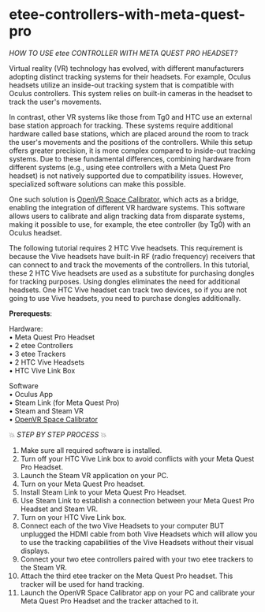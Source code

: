 # etee-controllers-with-meta-quest-pro

_HOW TO USE etee CONTROLLER WITH META QUEST PRO HEADSET?_

Virtual reality (VR) technology has evolved, with different manufacturers adopting distinct tracking systems for their headsets. For example, Oculus headsets utilize an inside-out tracking system that is compatible with Oculus controllers. This system relies on built-in cameras in the headset to track the user's movements.   
  
In contrast, other VR systems like those from Tg0 and HTC use an external base station approach for tracking. These systems require additional hardware called base stations, which are placed around the room to track the user's movements and the positions of the controllers. While this setup offers greater precision, it is more complex compared to inside-out tracking systems.
Due to these fundamental differences, combining hardware from different systems (e.g., using etee controllers with a Meta Quest Pro headset) is not natively supported due to compatibility issues. However, specialized software solutions can make this possible.  
  
One such solution is [OpenVR Space Calibrator](https://github.com/pushrax/OpenVR-SpaceCalibrator), which acts as a bridge, enabling the integration of different VR hardware systems. This software allows users to calibrate and align tracking data from disparate systems, making it possible to use, for example, the etee controller (by Tg0) with an Oculus headset.  
  
The following tutorial requires 2 HTC Vive headsets. This requirement is because the Vive headsets have built-in RF (radio frequency) receivers that can connect to and track the movements of the controllers. In this tutorial, these 2 HTC Vive headsets are used as a substitute for purchasing dongles for tracking purposes. Using dongles eliminates the need for additional headsets. One HTC Vive headset can track two devices, so if you are not going to use Vive headsets, you need to purchase dongles additionally.


**Prerequests**:   
  
Hardware:  
•	Meta Quest Pro Headset  
•	2 etee Controllers  
•	3 etee Trackers  
•	2 HTC Vive Headsets  
•	HTC Vive Link Box  
  
Software  
•	Oculus App  
•	Steam Link (for Meta Quest Pro)  
•	Steam and Steam VR  
•	 [OpenVR Space Calibrator](https://github.com/pushrax/OpenVR-SpaceCalibrator) 

💥 _STEP BY STEP PROCESS_  💥
    
1.	Make sure all required software is installed.  
2.	Turn off your HTC Vive Link box to avoid conflicts with your Meta Quest Pro Headset.  
3.	Launch the Steam VR application on your PC.   
4.	Turn on your Meta Quest Pro headset.  
5.	Install Steam Link to your Meta Quest Pro Headset.  
6.	Use Steam Link to establish a connection between your Meta Quest Pro Headset and Steam VR. 
7.	Turn on your HTC Vive Link box.   
8.	Connect each of the two Vive Headsets to your computer BUT unplugged the HDMI cable from both Vive Headsets which will allow you to use the tracking capabilities of the Vive Headsets without their visual displays.   
9.	Connect your two etee controllers paired with your two etee trackers to the Steam VR.    
10.	Attach the third etee tracker on the Meta Quest Pro headset. This tracker will be used for hand tracking.   
11.	Launch the OpenVR Space Calibrator app on your PC and calibrate your Meta Quest Pro Headset and the tracker attached to it.   

